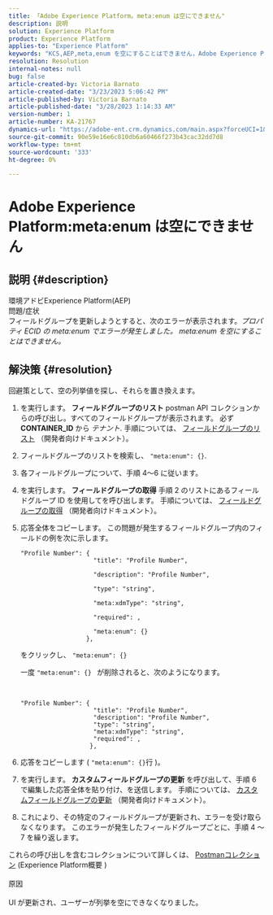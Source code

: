 ```yaml
---
title: 「Adobe Experience Platform。meta:enum は空にできません"
description: 説明
solution: Experience Platform
product: Experience Platform
applies-to: "Experience Platform"
keywords: "KCS,AEP,meta,enum を空にすることはできません，Adobe Experience Platform，フィールドグループの更新，回避策，トラブルシューティング"
resolution: Resolution
internal-notes: null
bug: false
article-created-by: Victoria Barnato
article-created-date: "3/23/2023 5:06:42 PM"
article-published-by: Victoria Barnato
article-published-date: "3/28/2023 1:14:33 AM"
version-number: 1
article-number: KA-21767
dynamics-url: "https://adobe-ent.crm.dynamics.com/main.aspx?forceUCI=1&pagetype=entityrecord&etn=knowledgearticle&id=b2b20b10-9dc9-ed11-b597-6045bd006793"
source-git-commit: 90e59e16e6c810db6a60466f273b43cac32dd7d8
workflow-type: tm+mt
source-wordcount: '333'
ht-degree: 0%

---
```


# Adobe Experience Platform:meta:enum は空にできません

## 説明 {#description}

環境アドビExperience Platform(AEP)<br>問題/症状<br>
フィールドグループを更新しようとすると、次のエラーが表示されます。*プロパティ ECID の meta:enum でエラーが発生しました。 meta:enum を空にすることはできません。*






## 解決策 {#resolution}


回避策として、空の列挙値を探し、それらを置き換えます。

1. を実行します。 <b>フィールドグループのリスト</b> postman API コレクションからの呼び出し。すべてのフィールドグループが表示されます。 必ず <b>CONTAINER_ID</b> から *テナント*. 手順については、 [フィールドグループのリスト](https://developer.adobe.com/experience-platform-apis/references/schema-registry/#tag/Field-groups/operation/listFieldGroups) （開発者向けドキュメント）。
2. フィールドグループのリストを検索し、 `"meta:enum": {}`.
3. 各フィールドグループについて、手順 4～6 に従います。
4. を実行します。 <b>フィールドグループの取得</b> 手順 2 のリストにあるフィールドグループ ID を使用してを呼び出します。 手順については、 [フィールドグループの取得](https://developer.adobe.com/experience-platform-apis/references/schema-registry/#tag/Field-groups/operation/retrieveFieldGroup) （開発者向けドキュメント）。
5. 応答全体をコピーします。 この問題が発生するフィールドグループ内のフィールドの例を次に示します。




   ```clike
   "Profile Number": { 
                       "title": "Profile Number",                                     
                       "description": "Profile Number",                                    
                       "type": "string",                                     
                       "meta:xdmType": "string",                                    
                       "required": ,                                    
                       "meta:enum": {}                               
                     },
   ```



   をクリックし、 `"meta:enum": {}`



   一度 `"meta:enum": {} ` が削除されると、次のようになります。

    

   ```clike
   "Profile Number": {
                       "title": "Profile Number",
                       "description": "Profile Number",
                       "type": "string",
                       "meta:xdmType": "string",
                       "required": ,
                      },
   ```
6. 応答をコピーします ( `"meta:enum": {}`行 )。
7. を実行します。 <b>カスタムフィールドグループの更新</b> を呼び出して、手順 6 で編集した応答全体を貼り付け、を送信します。 手順については、 [カスタムフィールドグループの更新](https://developer.adobe.com/experience-platform-apis/references/schema-registry/#tag/Field-groups/operation/patchFieldGroup) （開発者向けドキュメント）。
8. これにより、その特定のフィールドグループが更新され、エラーを受け取らなくなります。 このエラーが発生したフィールドグループごとに、手順 4 ～ 7 を繰り返します。


これらの呼び出しを含むコレクションについて詳しくは、 [Postmanコレクション](https://experienceleague.adobe.com/docs/experience-platform/landing/platform-apis/postman.html?lang=en#collections) (Experience Platform概要 )
<br><br>原因<br><br>
UI が更新され、ユーザーが列挙を空にできなくなりました。
